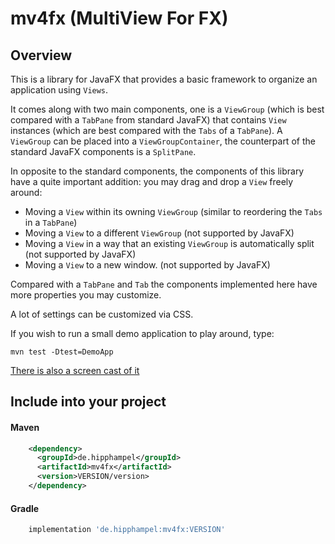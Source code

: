# mv4fx (MultiView For FX)

## Overview

This is a library for JavaFX that provides a basic framework to organize an application using `Views`.

It comes along with two main components, one is a `ViewGroup` (which is best compared with a 
`TabPane` from standard JavaFX) that contains `View` instances (which are best compared with the
`Tabs` of a `TabPane`). A `ViewGroup` can be placed into a `ViewGroupContainer`, the counterpart of 
the standard JavaFX components is a `SplitPane`.

In opposite to the standard components, the components of this library have a quite important
addition: you may drag and drop a `View` freely around:
- Moving a `View` within its owning `ViewGroup` (similar to reordering the `Tabs` in a `TabPane`)
- Moving a `View` to a different `ViewGroup` (not supported by JavaFX)
- Moving a `View` in a way that an existing `ViewGroup` is automatically split (not supported by JavaFX) 
- Moving a `View` to a new window. (not supported by JavaFX)

Compared with a `TabPane` and `Tab` the components implemented here have more properties you may
customize.

A lot of settings can be customized via CSS.

If you wish to run a small demo application to play around, type:

```shell
mvn test -Dtest=DemoApp
```

[There is also a screen cast of it](doc/demo.mp4)


## Include into your project

#### Maven
```xml
    <dependency>
      <groupId>de.hipphampel</groupId>
      <artifactId>mv4fx</artifactId>
      <version>VERSION/version>
    </dependency>
```
#### Gradle
```groovy
    implementation 'de.hipphampel:mv4fx:VERSION'
```

